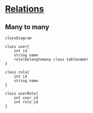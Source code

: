 # [Relations](readme.md)

## Many to many

```mermaid
classDiagram

class user{
    int id
    string name
    role(belongtomany class tablename)
}

class role{
    int id
    string name
}

class userRole{
    int user_id
    int role_id
}


```
